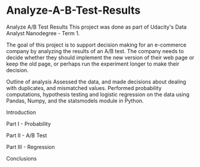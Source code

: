 # Analyze-A-B-Test-Results
Analyze A/B Test Results
This project was done as part of Udacity's Data Analyst Nanodegree - Term 1.

The goal of this project is to support decision making for an e-commerce company by analyzing the results of an A/B test. The company needs to decide whether they should implement the new version of their web page or keep the old page, or perhaps run the experiment longer to make their decision.

Outline of analysis
Assessed the data, and made decisions about dealing with duplicates, and mismatched values.
Performed probability computations, hypothesis testing and logistic regression on the data using Pandas, Numpy, and the statsmodels module in Python.

Introduction

Part I - Probability

Part II - A/B Test

Part III - Regression

Conclusions
  
